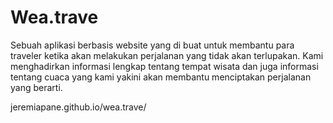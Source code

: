 # Wea.trave

Sebuah aplikasi berbasis website yang di buat untuk membantu para traveler ketika akan melakukan perjalanan yang tidak akan terlupakan. Kami menghadirkan informasi lengkap tentang tempat wisata dan juga informasi tentang cuaca yang kami yakini akan membantu menciptakan perjalanan yang berarti.

jeremiapane.github.io/wea.trave/
